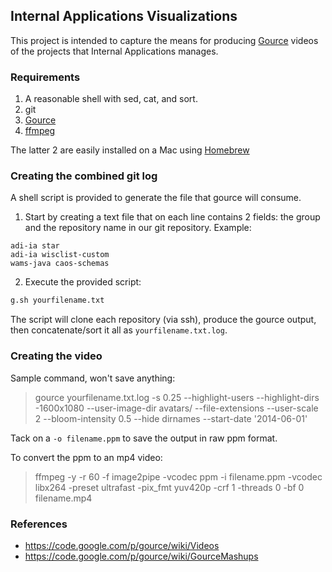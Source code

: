 ## Internal Applications Visualizations

This project is intended to capture the means for producing [Gource](http://gource.io/) videos of the projects that Internal Applications manages.

### Requirements

1. A reasonable shell with sed, cat, and sort.
2. git
3. [Gource](http://gource.io/)
4. [ffmpeg](https://www.ffmpeg.org/)

The latter 2 are easily installed on a Mac using [Homebrew](http://brew.sh)

### Creating the combined git log

A shell script is provided to generate the file that gource will consume.

1. Start by creating a text file that on each line contains 2 fields: the group and the repository name in our git repository. Example:
```
adi-ia star
adi-ia wisclist-custom
wams-java caos-schemas
```
2. Execute the provided script:
```bash
g.sh yourfilename.txt
```

The script will clone each repository (via ssh), produce the gource output, then concatenate/sort it all as `yourfilename.txt.log`.

### Creating the video

Sample command, won't save anything:

> gource yourfilename.txt.log -s 0.25 --highlight-users --highlight-dirs -1600x1080 --user-image-dir avatars/ --file-extensions --user-scale 2 --bloom-intensity 0.5 --hide dirnames --start-date '2014-06-01'

Tack on a `-o filename.ppm` to save the output in raw ppm format.

To convert the ppm to an mp4 video:

> ffmpeg -y -r 60 -f image2pipe -vcodec ppm -i filename.ppm -vcodec libx264 -preset ultrafast -pix_fmt yuv420p -crf 1 -threads 0 -bf 0 filename.mp4

### References

* https://code.google.com/p/gource/wiki/Videos
* https://code.google.com/p/gource/wiki/GourceMashups